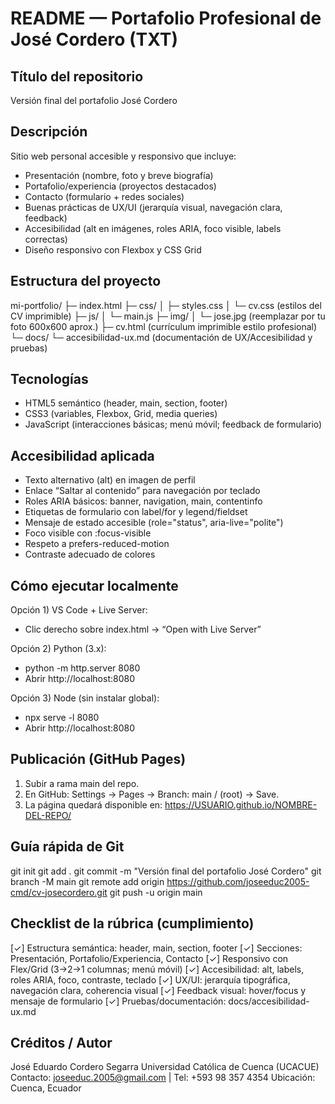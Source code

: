README — Portafolio Profesional de José Cordero (TXT)
===========================================================

Título del repositorio
----------------------
Versión final del portafolio José Cordero

Descripción
-----------
Sitio web personal accesible y responsivo que incluye:
- Presentación (nombre, foto y breve biografía)
- Portafolio/experiencia (proyectos destacados)
- Contacto (formulario + redes sociales)
- Buenas prácticas de UX/UI (jerarquía visual, navegación clara, feedback)
- Accesibilidad (alt en imágenes, roles ARIA, foco visible, labels correctas)
- Diseño responsivo con Flexbox y CSS Grid

Estructura del proyecto
-----------------------
mi-portfolio/
├─ index.html
├─ css/
│  ├─ styles.css
│  └─ cv.css            (estilos del CV imprimible)
├─ js/
│  └─ main.js
├─ img/
│  └─ jose.jpg          (reemplazar por tu foto 600x600 aprox.)
├─ cv.html              (currículum imprimible estilo profesional)
└─ docs/
   └─ accesibilidad-ux.md  (documentación de UX/Accesibilidad y pruebas)

Tecnologías
-----------
- HTML5 semántico (header, main, section, footer)
- CSS3 (variables, Flexbox, Grid, media queries)
- JavaScript (interacciones básicas; menú móvil; feedback de formulario)

Accesibilidad aplicada
----------------------
- Texto alternativo (alt) en imagen de perfil
- Enlace “Saltar al contenido” para navegación por teclado
- Roles ARIA básicos: banner, navigation, main, contentinfo
- Etiquetas de formulario con label/for y legend/fieldset
- Mensaje de estado accesible (role="status", aria-live="polite")
- Foco visible con :focus-visible
- Respeto a prefers-reduced-motion
- Contraste adecuado de colores

Cómo ejecutar localmente
------------------------
Opción 1) VS Code + Live Server:
  - Clic derecho sobre index.html → “Open with Live Server”

Opción 2) Python (3.x):
  - python -m http.server 8080
  - Abrir http://localhost:8080

Opción 3) Node (sin instalar global):
  - npx serve -l 8080
  - Abrir http://localhost:8080

Publicación (GitHub Pages)
--------------------------
1. Subir a rama main del repo.
2. En GitHub: Settings → Pages → Branch: main / (root) → Save.
3. La página quedará disponible en:
   https://USUARIO.github.io/NOMBRE-DEL-REPO/

Guía rápida de Git
------------------
git init
git add .
git commit -m "Versión final del portafolio José Cordero"
git branch -M main
git remote add origin https://github.com/joseeduc2005-cmd/cv-josecordero.git
git push -u origin main

Checklist de la rúbrica (cumplimiento)
--------------------------------------
[✓] Estructura semántica: header, main, section, footer
[✓] Secciones: Presentación, Portafolio/Experiencia, Contacto
[✓] Responsivo con Flex/Grid (3→2→1 columnas; menú móvil)
[✓] Accesibilidad: alt, labels, roles ARIA, foco, contraste, teclado
[✓] UX/UI: jerarquía tipográfica, navegación clara, coherencia visual
[✓] Feedback visual: hover/focus y mensaje de formulario
[✓] Pruebas/documentación: docs/accesibilidad-ux.md

Créditos / Autor
----------------
José Eduardo Cordero Segarra
Universidad Católica de Cuenca (UCACUE)
Contacto: joseeduc.2005@gmail.com  |  Tel: +593 98 357 4354
Ubicación: Cuenca, Ecuador

